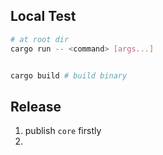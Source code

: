 ## Local Test
```bash
# at root dir
cargo run -- <command> [args...]


cargo build # build binary
```

## Release
1. publish `core` firstly
2. 